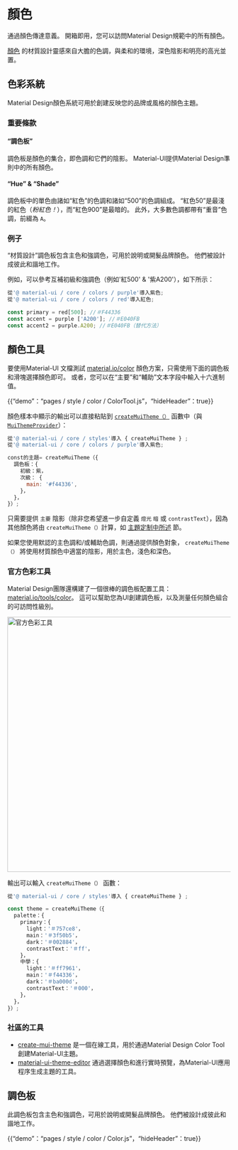 # 顏色

<p class="description">通過顏色傳達意義。 開箱即用，您可以訪問Material Design規範中的所有顏色。</p>

[顏色](https://material.io/design/color/) 的材質設計靈感來自大膽的色調，與柔和的環境，深色陰影和明亮的高光並置。

## 色彩系統

Material Design顏色系統可用於創建反映您的品牌或風格的顏色主題。

### 重要條款

#### “調色板”

調色板是顏色的集合，即色調和它們的陰影。 Material-UI提供Material Design準則中的所有顏色。

#### “Hue” & “Shade”

調色板中的單色由諸如“紅色”的色調和諸如“500”的色調組成。 “紅色50”是最淺的紅色（*粉紅色！*），而“紅色900”是最暗的。 此外，大多數色調都帶有“重音”色調，前綴為 `A`。

### 例子

“材質設計”調色板包含主色和強調色，可用於說明或開髮品牌顏色。 他們被設計成彼此和諧地工作。

例如，可以參考互補初級和強調色（例如'紅500' & '紫A200'），如下所示：

```js
從'@ material-ui / core / colors / purple'導入紫色;
從'@ material-ui / core / colors / red'導入紅色;

const primary = red[500]; //＃F44336
const accent = purple ['A200']; //＃E040FB
const accent2 = purple.A200; //＃E040FB（替代方法）
```

## 顏色工具

要使用Material-UI 文檔測試 [material.io/color](https://material.io/design/color/) 顏色方案，只需使用下面的調色板和滑塊選擇顏色即可。 或者，您可以在“主要”和“輔助”文本字段中輸入十六進制值。

{{“demo”：“pages / style / color / ColorTool.js”，“hideHeader”：true}}

顏色樣本中顯示的輸出可以直接粘貼到 [`createMuiTheme（）`](/customization/themes/#createmuitheme-options-theme) 函數中（與 [`MuiThemeProvider`](/customization/themes/#theme-provider)）：

```jsx
從'@ material-ui / core / styles'導入 { createMuiTheme } ;
從'@ material-ui / core / colors / purple'導入紫色;

const的主題= createMuiTheme（{
  調色板：{
    初級：紫，
    次級： {
      main: '#f44336',
    }，
  }，
}）;
```

只需要提供 `主要` 陰影（除非您希望進一步自定義 `燈光` `暗` 或 `contrastText`），因為其他顏色將由 `createMuiTheme（）`計算，如 [主題定制中所述](/customization/themes/#palette) 節。

如果您使用默認的主色調和/或輔助色調，則通過提供顏色對象， `createMuiTheme（）` 將使用材質顏色中適當的陰影，用於主色，淺色和深色。

### 官方色彩工具

Material Design團隊還構建了一個很棒的調色板配置工具： [material.io/tools/color](https://material.io/tools/color/)。 這可以幫助您為UI創建調色板，以及測量任何顏色組合的可訪問性級別。

<a href="https://material.io/tools/color/#!/?view.left=0&view.right=0&primary.color=3F51B5&secondary.color=F44336">
  <img src="/static/images/color/colorTool.png" alt="官方色彩工具" style="width: 574px" />
</a>

輸出可以輸入 `createMuiTheme（）` 函數：

```jsx
從'@ material-ui / core / styles'導入 { createMuiTheme } ;

const theme = createMuiTheme（{
  palette：{
    primary：{
      light：'＃757ce8'，
      main：'＃3f50b5'，
      dark：'＃002884'，
      contrastText：'＃ff'，
    }，
    中學：{
      light：'＃ff7961'，
      main：'＃f44336'，
      dark：'＃ba000d'，
      contrastText：'＃000'，
    }，
  }，
}）;
```

### 社區的工具

- [create-mui-theme](https://react-theming.github.io/create-mui-theme/) 是一個在線工具，用於通過Material Design Color Tool創建Material-UI主題。
- [material-ui-theme-editor](https://in-your-saas.github.io/material-ui-theme-editor/) 通過選擇顏色和進行實時預覽，為Material-UI應用程序生成主題的工具。

## 調色板

此調色板包含主色和強調色，可用於說明或開髮品牌顏色。 他們被設計成彼此和諧地工作。

{{“demo”：“pages / style / color / Color.js”，“hideHeader”：true}}